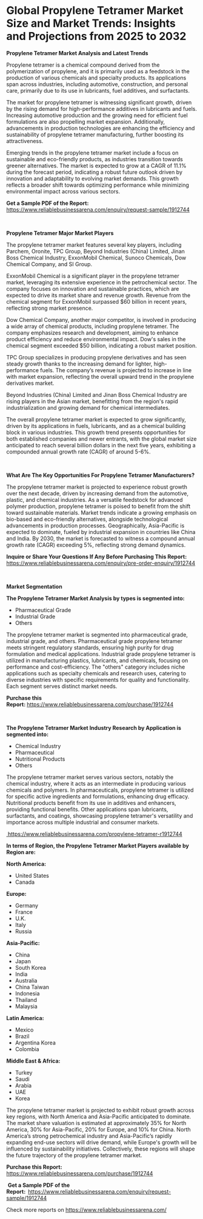 <p><h1>Global Propylene Tetramer Market Size and Market Trends: Insights and Projections from 2025 to 2032</h1></p><p><strong>Propylene Tetramer Market Analysis and Latest Trends</strong></p>
<p><p>Propylene tetramer is a chemical compound derived from the polymerization of propylene, and it is primarily used as a feedstock in the production of various chemicals and specialty products. Its applications span across industries, including automotive, construction, and personal care, primarily due to its use in lubricants, fuel additives, and surfactants.</p><p>The market for propylene tetramer is witnessing significant growth, driven by the rising demand for high-performance additives in lubricants and fuels. Increasing automotive production and the growing need for efficient fuel formulations are also propelling market expansion. Additionally, advancements in production technologies are enhancing the efficiency and sustainability of propylene tetramer manufacturing, further boosting its attractiveness.</p><p>Emerging trends in the propylene tetramer market include a focus on sustainable and eco-friendly products, as industries transition towards greener alternatives. The market is expected to grow at a CAGR of 11.1% during the forecast period, indicating a robust future outlook driven by innovation and adaptability to evolving market demands. This growth reflects a broader shift towards optimizing performance while minimizing environmental impact across various sectors.</p></p>
<p><strong>Get a Sample PDF of the Report:&nbsp;</strong> <a href="https://www.reliablebusinessarena.com/enquiry/request-sample/1912744?utm_campaign=2031&utm_medium=2&utm_source=Github&utm_content=ia&utm_term=30012025&utm_id=propylene-tetramer">https://www.reliablebusinessarena.com/enquiry/request-sample/1912744</a></p>
<p>&nbsp;</p>
<p><strong>Propylene Tetramer Major Market Players</strong></p>
<p><p>The propylene tetramer market features several key players, including Parchem, Oronite, TPC Group, Beyond Industries (China) Limited, Jinan Boss Chemical Industry, ExxonMobil Chemical, Sunoco Chemicals, Dow Chemical Company, and SI Group. </p><p>ExxonMobil Chemical is a significant player in the propylene tetramer market, leveraging its extensive experience in the petrochemical sector. The company focuses on innovation and sustainable practices, which are expected to drive its market share and revenue growth. Revenue from the chemical segment for ExxonMobil surpassed $60 billion in recent years, reflecting strong market presence.</p><p>Dow Chemical Company, another major competitor, is involved in producing a wide array of chemical products, including propylene tetramer. The company emphasizes research and development, aiming to enhance product efficiency and reduce environmental impact. Dow's sales in the chemical segment exceeded $50 billion, indicating a robust market position.</p><p>TPC Group specializes in producing propylene derivatives and has seen steady growth thanks to the increasing demand for lighter, high-performance fuels. The company’s revenue is projected to increase in line with market expansion, reflecting the overall upward trend in the propylene derivatives market.</p><p>Beyond Industries (China) Limited and Jinan Boss Chemical Industry are rising players in the Asian market, benefitting from the region's rapid industrialization and growing demand for chemical intermediates.</p><p>The overall propylene tetramer market is expected to grow significantly, driven by its applications in fuels, lubricants, and as a chemical building block in various industries. This growth trend presents opportunities for both established companies and newer entrants, with the global market size anticipated to reach several billion dollars in the next five years, exhibiting a compounded annual growth rate (CAGR) of around 5-6%.</p></p>
<p>&nbsp;</p>
<p><strong>What Are The Key Opportunities For Propylene Tetramer Manufacturers?</strong></p>
<p><p>The propylene tetramer market is projected to experience robust growth over the next decade, driven by increasing demand from the automotive, plastic, and chemical industries. As a versatile feedstock for advanced polymer production, propylene tetramer is poised to benefit from the shift toward sustainable materials. Market trends indicate a growing emphasis on bio-based and eco-friendly alternatives, alongside technological advancements in production processes. Geographically, Asia-Pacific is expected to dominate, fueled by industrial expansion in countries like China and India. By 2030, the market is forecasted to witness a compound annual growth rate (CAGR) exceeding 5%, reflecting strong demand dynamics.</p></p>
<p><strong>Inquire or Share Your Questions If Any Before Purchasing This Report:</strong> <a href="https://www.reliablebusinessarena.com/enquiry/pre-order-enquiry/1912744?utm_campaign=2031&utm_medium=2&utm_source=Github&utm_content=ia&utm_term=30012025&utm_id=propylene-tetramer">https://www.reliablebusinessarena.com/enquiry/pre-order-enquiry/1912744</a></p>
<p>&nbsp;</p>
<p><strong>Market Segmentation</strong></p>
<p><strong>The Propylene Tetramer Market Analysis by types is segmented into:</strong></p>
<p><ul><li>Pharmaceutical Grade</li><li>Industrial Grade</li><li>Others</li></ul></p>
<p><p>The propylene tetramer market is segmented into pharmaceutical grade, industrial grade, and others. Pharmaceutical grade propylene tetramer meets stringent regulatory standards, ensuring high purity for drug formulation and medical applications. Industrial grade propylene tetramer is utilized in manufacturing plastics, lubricants, and chemicals, focusing on performance and cost-efficiency. The "others" category includes niche applications such as specialty chemicals and research uses, catering to diverse industries with specific requirements for quality and functionality. Each segment serves distinct market needs.</p></p>
<p><strong>Purchase this Report:&nbsp;</strong><a href="https://www.reliablebusinessarena.com/purchase/1912744?utm_campaign=2031&utm_medium=2&utm_source=Github&utm_content=ia&utm_term=30012025&utm_id=propylene-tetramer">https://www.reliablebusinessarena.com/purchase/1912744</a></p>
<p>&nbsp;</p>
<p><strong>The Propylene Tetramer Market Industry Research by Application is segmented into:</strong></p>
<p><ul><li>Chemical Industry</li><li>Pharmaceutical</li><li>Nutritional Products</li><li>Others</li></ul></p>
<p><p>The propylene tetramer market serves various sectors, notably the chemical industry, where it acts as an intermediate in producing various chemicals and polymers. In pharmaceuticals, propylene tetramer is utilized for specific active ingredients and formulations, enhancing drug efficacy. Nutritional products benefit from its use in additives and enhancers, providing functional benefits. Other applications span lubricants, surfactants, and coatings, showcasing propylene tetramer's versatility and importance across multiple industrial and consumer markets.</p></p>
<p><a href="https://www.reliablebusinessarena.com/propylene-tetramer-r1912744?utm_campaign=2031&utm_medium=2&utm_source=Github&utm_content=ia&utm_term=30012025&utm_id=propylene-tetramer">&nbsp;https://www.reliablebusinessarena.com/propylene-tetramer-r1912744</a></p>
<p><strong>In terms of Region, the Propylene Tetramer Market Players available by Region are:</strong></p>
<p>
    <p> <strong> North America: </strong>
        <ul>
            <li>United States</li>
            <li>Canada</li>
        </ul>
        </p> 
    <p> <strong> Europe: </strong>
        <ul>
            <li>Germany</li>
            <li>France</li>
            <li>U.K.</li>
            <li>Italy</li>
            <li>Russia</li>
        </ul>
        </p> 
    <p> <strong> Asia-Pacific: </strong>
        <ul>
            <li>China</li>
            <li>Japan</li>
            <li>South Korea</li>
            <li>India</li>
            <li>Australia</li>
            <li>China Taiwan</li>
            <li>Indonesia</li>
            <li>Thailand</li>
            <li>Malaysia</li>
        </ul>
        </p> 
    <p> <strong> Latin America: </strong>
        <ul>
            <li>Mexico</li>
            <li>Brazil</li>
            <li>Argentina Korea</li>
            <li>Colombia</li>
        </ul>
        </p> 
    <p> <strong> Middle East & Africa: </strong>
        <ul>
            <li>Turkey</li>
            <li>Saudi</li>
            <li>Arabia</li>
            <li>UAE</li>
            <li>Korea</li>
        </ul>
    </p>
    </p>
<p><p>The propylene tetramer market is projected to exhibit robust growth across key regions, with North America and Asia-Pacific anticipated to dominate. The market share valuation is estimated at approximately 35% for North America, 30% for Asia-Pacific, 20% for Europe, and 10% for China. North America’s strong petrochemical industry and Asia-Pacific’s rapidly expanding end-use sectors will drive demand, while Europe's growth will be influenced by sustainability initiatives. Collectively, these regions will shape the future trajectory of the propylene tetramer market.</p></p>
<p><strong>Purchase this Report: </strong><a href="https://www.reliablebusinessarena.com/purchase/1912744?utm_campaign=2031&utm_medium=2&utm_source=Github&utm_content=ia&utm_term=30012025&utm_id=propylene-tetramer">https://www.reliablebusinessarena.com/purchase/1912744</a></p>
<p>&nbsp;<strong>Get a Sample PDF of the Report:&nbsp;&nbsp;</strong><a href="https://www.reliablebusinessarena.com/enquiry/request-sample/1912744?utm_campaign=2031&utm_medium=2&utm_source=Github&utm_content=ia&utm_term=30012025&utm_id=propylene-tetramer">https://www.reliablebusinessarena.com/enquiry/request-sample/1912744</a></p>
<p><strong></strong></p>
<p>Check more reports on <a href="https://www.reliablebusinessarena.com/?utm_campaign=2031&utm_medium=2&utm_source=Github&utm_content=ia&utm_term=30012025&utm_id=propylene-tetramer">https://www.reliablebusinessarena.com/</a></p>